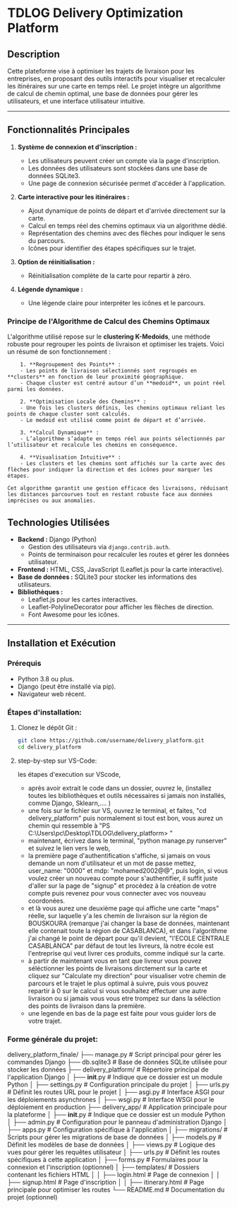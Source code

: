 # TDLOG Delivery Optimization Platform

## Description
Cette plateforme vise à optimiser les trajets de livraison pour les entreprises, en proposant des outils interactifs pour visualiser et recalculer les itinéraires sur une carte en temps réel. Le projet intègre un algorithme de calcul de chemin optimal, une base de données pour gérer les utilisateurs, et une interface utilisateur intuitive.

---

## Fonctionnalités Principales

1. **Système de connexion et d'inscription :**
   - Les utilisateurs peuvent créer un compte via la page d'inscription.
   - Les données des utilisateurs sont stockées dans une base de données SQLite3.
   - Une page de connexion sécurisée permet d'accéder à l'application.

2. **Carte interactive pour les itinéraires :**
   - Ajout dynamique de points de départ et d'arrivée directement sur la carte.
   - Calcul en temps réel des chemins optimaux via un algorithme dédié.
   - Représentation des chemins avec des flèches pour indiquer le sens du parcours.
   - Icônes pour identifier des étapes spécifiques sur le trajet.

3. **Option de réinitialisation :**
   - Réinitialisation complète de la carte pour repartir à zéro.

4. **Légende dynamique :**
   - Une légende claire pour interpréter les icônes et le parcours.


### Principe de l'Algorithme de Calcul des Chemins Optimaux

L'algorithme utilisé repose sur le **clustering K-Medoids**, une méthode robuste pour regrouper les points de livraison et optimiser les trajets. Voici un résumé de son fonctionnement :

        1. **Regroupement des Points** : 
        - Les points de livraison sélectionnés sont regroupés en **clusters** en fonction de leur proximité géographique. 
        - Chaque cluster est centré autour d’un **medoid**, un point réel parmi les données.

        2. **Optimisation Locale des Chemins** : 
        - Une fois les clusters définis, les chemins optimaux reliant les points de chaque cluster sont calculés.
        - Le medoid est utilisé comme point de départ et d’arrivée.

        3. **Calcul Dynamique** :
        - L’algorithme s’adapte en temps réel aux points sélectionnés par l’utilisateur et recalcule les chemins en conséquence.

        4. **Visualisation Intuitive** :
        - Les clusters et les chemins sont affichés sur la carte avec des flèches pour indiquer la direction et des icônes pour marquer les étapes.

    Cet algorithme garantit une gestion efficace des livraisons, réduisant les distances parcourues tout en restant robuste face aux données imprécises ou aux anomalies.

## Technologies Utilisées

- **Backend :** Django (Python)
  - Gestion des utilisateurs via `django.contrib.auth`.
  - Points de terminaison pour recalculer les routes et gérer les données utilisateur.
- **Frontend :** HTML, CSS, JavaScript (Leaflet.js pour la carte interactive).
- **Base de données :** SQLite3 pour stocker les informations des utilisateurs.
- **Bibliothèques :**
  - Leaflet.js pour les cartes interactives.
  - Leaflet-PolylineDecorator pour afficher les flèches de direction.
  - Font Awesome pour les icônes.

---

## Installation et Exécution

### Prérequis

- Python 3.8 ou plus.
- Django (peut être installé via pip).
- Navigateur web récent.

### Étapes d'installation:

1. Clonez le dépôt Git :
   ```bash
   git clone https://github.com/username/delivery_platform.git
   cd delivery_platform

2. step-by-step sur VS-Code: 

    les étapes d'execution sur VScode, 
    - après avoir extrait le code dans un dossier, ouvrez le, 
    (installez toutes les bibliothèques et outils nécessaires si jamais non installés, comme Django, Sklearn,.... )
    - une fois sur le fichier sur VS, ouvrez le terminal, et faites, "cd delivery_platform" puis normalement si tout est bon, vous aurez un chemin qui ressemble à "PS C:\Users\pc\Desktop\TDLOG\delivery_platform> " 
    - maintenant, écrivez dans le terminal, "python manage.py runserver" et suivez le lien vers le web, 
    - la première page d'authentification s'affiche, si jamais on vous demande un nom d'utilisateur et un mot de passe mettez, user_name: "0000" et mdp: "mohamed2002@@", puis login, si vous voulez créer un nouveau compte pour s'authentifier, il suffit juste d'aller sur la page de "signup" et procèdez à la création de votre compte puis revenez pour vous connecter avec vos nouveau coordonées. 
    - et là vous aurez une deuxième page qui affiche une carte "maps" réelle, sur laquelle y'a les chemin de livraison sur la région de BOUSKOURA (remarque j'ai changer la base de données, maintenant elle contenait toute la région de CASABLANCA), et dans l'algorithme j'ai changé le point de départ pour qu'il devient, "l'ECOLE CENTRALE CASABLANCA" par défaut de tout les livreurs, là notre école est l'entreprise qui veut livrer ces produits, comme indiqué sur la carte.
    - à partir de maintenant vous en tant que livreur vous pouvez séléctionner les points de livraisons dirctement sur la carte et cliquez sur "Calculate my direction" pour visualiser votre chemin de parcours et le trajet le plus optimal à suivre, puis vous pouvez repartir à 0 sur le calcul si vous souhaitez effectuer une autre livraison ou si jamais vous vous etre trompez sur dans la séléction des points de livraison dans la première. 
    - une legende en bas de la page est faite pour vous guider lors de votre trajet. 


### Forme générale du projet:

delivery_platform_finale/
├── manage.py                   # Script principal pour gérer les commandes Django
├── db.sqlite3                  # Base de données SQLite utilisée pour stocker les données
├── delivery_platform/          # Répertoire principal de l'application Django
│   ├── __init__.py             # Indique que ce dossier est un module Python
│   ├── settings.py             # Configuration principale du projet
│   ├── urls.py                 # Définit les routes URL pour le projet
│   ├── asgi.py                 # Interface ASGI pour les déploiements asynchrones
│   ├── wsgi.py                 # Interface WSGI pour le déploiement en production
├── delivery_app/               # Application principale pour la plateforme
│   ├── __init__.py             # Indique que ce dossier est un module Python
│   ├── admin.py                # Configuration pour le panneau d'administration Django
│   ├── apps.py                 # Configuration spécifique à l'application
│   ├── migrations/             # Scripts pour gérer les migrations de base de données
│   ├── models.py               # Définit les modèles de base de données
│   ├── views.py                # Logique des vues pour gérer les requêtes utilisateur
│   ├── urls.py                 # Définit les routes spécifiques à cette application
│   ├── forms.py                # Formulaires pour la connexion et l'inscription (optionnel)
│   ├── templates/              # Dossiers contenant les fichiers HTML
│   │   ├── login.html          # Page de connexion
│   │   ├── signup.html         # Page d'inscription
│   │   ├── itinerary.html      # Page principale pour optimiser les routes
└── README.md                   # Documentation du projet (optionnel)
